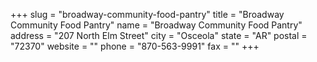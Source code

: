 +++
slug = "broadway-community-food-pantry"
title = "Broadway Community Food Pantry"
name = "Broadway Community Food Pantry"
address = "207 North Elm Street"
city = "Osceola"
state = "AR"
postal = "72370"
website = ""
phone = "870-563-9991"
fax = ""
+++
